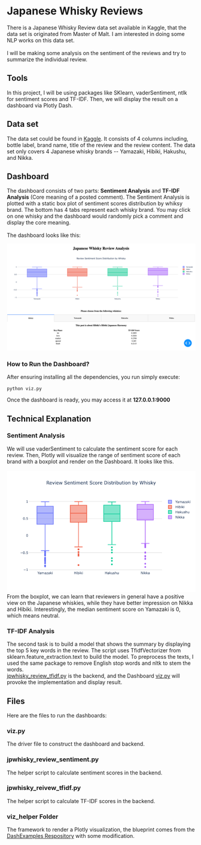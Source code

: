 # Japanese Whisky Reviews

There is a Japanese Whisky Review data set available in Kaggle, that the data set is  originated from Master of Malt. I am interested in doing some NLP works on this data set. <br><br>
I will be making some analysis on the sentiment of the reviews and try to summarize the individual review.

## Tools
In this project, I will be using packages like SKlearn, vaderSentiment, ntlk for sentiment scores and TF-IDF. Then, we will display the result on a dashboard via Plotly Dash.

## Data set
The data set could be found in <a href="https://www.kaggle.com/koki25ando/japanese-whisky-review">Kaggle</a>. It consists of 4 columns including, bottle label, brand name, title of the review and the review content. The data set only covers 4 Japanese whisky brands -- Yamazaki, Hibiki, Hakushu, and Nikka.


## Dashboard
The dashboard consists of two parts: <b>Sentiment Analysis</b> and <b>TF-IDF Analysis</b> (Core meaning of a posted comment). The Sentiment Analysis is plotted with a static box plot of sentiment scores distribution by whiksy brand. The bottom has 4 tabs represent each whisky brand. You may click on one whisky and the dashboard would randomly pick a comment and display the core meaning.
<br><br>
The dashboard looks like this:

<img src=jp_whisky_dashboard.png>

### How to Run the Dashboard?
After ensuring installing all the dependencies, you run simply execute:

```
python viz.py
```

Once the dashboard is ready, you may access it at <b>127.0.0.1:9000</b>

## Technical Explanation
### Sentiment Analysis
We will use vaderSentiment to calculate the sentiment score for each review. Then, Plotly will visualize the range of sentiment score of each brand with a boxplot and render on the Dashboard. It looks like this. <br><br>
<img src=jp_whisky_boxplot.png>
<br>
From the boxplot, we can learn that reviewers in general have a positive view on the Japanese whiskies, while they have better impression on Nikka and Hibiki. Interestingly, the median sentiment score on Yamazaki is 0, which means neutral.

### TF-IDF Analysis
The second task is to build a model that shows the summary by displaying the top 5 key words in the review. The script uses TfidfVectorizer from sklearn.feature_extraction.text to build the model. To preprocess the texts, I used the same package to remove English stop words and nltk to stem the words.
<br>
<a href="jpwhisky_review_tfidf.py">jpwhisky_review_tfidf.py</a> is the backend, and the Dashboard <a href="">viz.py</a> will provoke the implementation and display result.

## Files
Here are the files to run the dashboards:

### viz.py
The driver file to construct the dashboard and backend.

### jpwhisky_review_sentiment.py
The helper script to calculate sentiment scores in the backend.

### jpwhisky_reivew_tfidf.py
The helper script to calculate TF-IDF scores in the backend.

### viz_helper Folder
The framework to render a Plotly visualization, the blueprint comes from the <a href="https://github.com/jacquessham/DashExamples/tree/master/PlotlyTemplateFramework">DashExamples Respository</a> with some modification.
